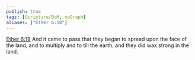 ```yaml
---
publish: true
tags: [Scripture/BoM, noGraph]
aliases: ["Ether 6:18"]
---
```

[Ether 6:18](https://churchofjesuschrist.org/study/scriptures/bofm/ether/6?lang=eng&id=p18#p18) And it came to pass that they began to spread upon the face of the land, and to multiply and to till the earth; and they did wax strong in the land.
